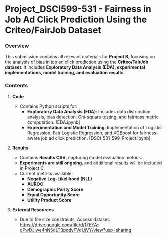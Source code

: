 

# Project_DSCI599-531 - Fairness in Job Ad Click Prediction Using the Criteo/FairJob Dataset

### Overview
This submission contains all relevant materials for **Project B**, focusing on the analysis of bias in job ad click prediction using the **Criteo/FairJob dataset**. It includes **Exploratory Data Analysis (EDA), experimental implementations, model training, and evaluation results**.

### Contents
1. **Code**  
   - Contains Python scripts for:
     - **Exploratory Data Analysis (EDA)**: Includes data distribution analysis, bias detection, Chi-square testing, and fairness metric computation. [EDA.ipynb]
     - **Experimentation and Model Training**: Implementation of Logistic Regression, Fair Logistic Regression, and XGBoost for fairness-aware job ad click prediction. [DSCI_531_599_Project.ipynb]

2. **Results**  
   - Contains **Results CSV**, capturing model evaluation metrics.  
   - **Experiments are still ongoing**, and additional results will be included in Project C.  
   - Current metrics available:
     - **Negative Log-Likelihood (NLL)**
     - **AUROC**
     - **Demographic Parity Score**
     - **Equal Opportunity Score**
     - **Utility Product Score**


4. **External Resources**  
   - Due to file size constraints, Access dataset: https://drive.google.com/file/d/17EYA-oPwDJiwe4nN5qLT3pcdyFVqUjVY/view?usp=sharing
   

